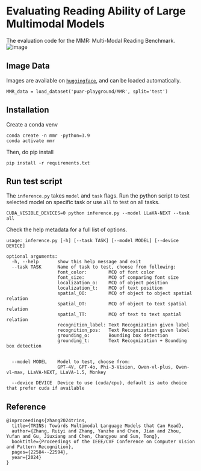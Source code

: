 # Evaluating Reading Ability of Large Multimodal Models
The evaluation code for the MMR: Multi-Modal Reading Benchmark.
![image](demo.png)

## Image Data 
Images are available on [`huggingface`](https://huggingface.co/datasets/puar-playground/MMR), and can be loaded automatically.
```
MMR_data = load_dataset('puar-playground/MMR', split='test')
```

## Installation
Create a conda venv
```
conda create -n mmr -python=3.9
conda activate mmr
```
Then, do pip install
```
pip install -r requirements.txt
```

## Run test script 
The `inference.py` takes `model` and `task` flags. Run the python script to test selected model on specific task or use `all` to test on all tasks.
```
CUDA_VISIBLE_DEVICES=0 python inference.py --model LLaVA-NEXT --task all
```

Check the help metadata for a full list of options. 
```
usage: inference.py [-h] [--task TASK] [--model MODEL] [--device DEVICE]

optional arguments:
  -h, --help       show this help message and exit
  --task TASK      Name of task to test, choose from following:
                   font_color:        MCQ of font color
                   font_size:         MCQ of comparing font size
                   localization_o:    MCQ of object position
                   localization_t:    MCQ of text position
                   spatial_OO:        MCQ of object to object spatial relation
                   spatial_OT:        MCQ of object to text spatial relation
                   spatial_TT:        MCQ of text to text spatial relation
                   recognition_label: Text Recognization given label
                   recognition_pos:   Text Recognization given label
                   grounding_o:       Bounding box detection
                   grounding_t:       Text Recognization + Bounding box detection
                   
                   
  --model MODEL    Model to test, choose from:
                   GPT-4V, GPT-4o, Phi-3-Vision, Qwen-vl-plus, Qwen-vl-max, LLaVA-NEXT, LLaVA-1.5, Monkey
                   
  --device DEVICE  Device to use (cuda/cpu), default is auto choice that prefer cuda if available
```


## Reference
```
@inproceedings{zhang2024trins,
  title={TRINS: Towards Multimodal Language Models that Can Read},
  author={Zhang, Ruiyi and Zhang, Yanzhe and Chen, Jian and Zhou, Yufan and Gu, Jiuxiang and Chen, Changyou and Sun, Tong},
  booktitle={Proceedings of the IEEE/CVF Conference on Computer Vision and Pattern Recognition},
  pages={22584--22594},
  year={2024}
}
```
